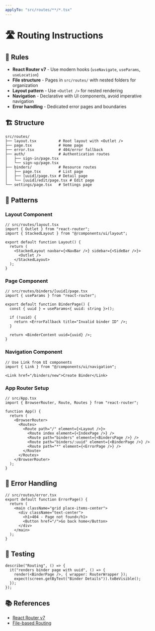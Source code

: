 ```yaml
---
applyTo: "src/routes/**/*.tsx"
---
```


# 🛣️ Routing Instructions

## 📏 Rules

- **React Router v7** - Use modern hooks (`useNavigate`, `useParams`, `useLocation`)
- **File structure** - Pages in `src/routes/` with nested folders for organization
- **Layout pattern** - Use `<Outlet />` for nested rendering
- **Navigation** - Declarative with UI components, avoid imperative navigation
- **Error handling** - Dedicated error pages and boundaries

## 🏗️ Structure

```
src/routes/
├── layout.tsx          # Root layout with <Outlet />
├── page.tsx            # Home page
├── error.tsx           # 404/error fallback
├── auth/               # Authentication routes
│   ├── sign-in/page.tsx
│   └── sign-up/page.tsx
├── binders/            # Resource routes
│   ├── page.tsx        # List page
│   ├── [uuid]/page.tsx # Detail page  
│   └── [uuid]/edit/page.tsx # Edit page
└── settings/page.tsx   # Settings page
```

## 🎯 Patterns

### Layout Component
```tsx
// src/routes/layout.tsx
import { Outlet } from "react-router";
import { StackedLayout } from "@/components/ui/layout";

export default function Layout() {
  return (
    <StackedLayout navbar={<NavBar />} sidebar={<SideBar />}>
      <Outlet />
    </StackedLayout>
  );
}
```

### Page Component
```tsx
// src/routes/binders/[uuid]/page.tsx
import { useParams } from "react-router";

export default function BinderPage() {
  const { uuid } = useParams<{ uuid: string }>();
  
  if (!uuid) {
    return <ErrorFallback title="Invalid binder ID" />;
  }
  
  return <BinderContent uuid={uuid} />;
}
```

### Navigation Component
```tsx
// Use Link from UI components
import { Link } from "@/components/ui/navigation";

<Link href="/binders/new">Create Binder</Link>
```

### App Router Setup
```tsx
// src/App.tsx
import { BrowserRouter, Route, Routes } from "react-router";

function App() {
  return (
    <BrowserRouter>
      <Routes>
        <Route path="/" element={<Layout />}>
          <Route index element={<IndexPage />} />
          <Route path="binders" element={<BindersPage />} />
          <Route path="binders/:uuid" element={<BinderPage />} />
          <Route path="*" element={<ErrorPage />} />
        </Route>
      </Routes>
    </BrowserRouter>
  );
}
```

## 🚨 Error Handling

```tsx
// src/routes/error.tsx
export default function ErrorPage() {
  return (
    <main className="grid place-items-center">
      <div className="text-center">
        <h1>404 - Page not found</h1>
        <Button href="/">Go back home</Button>
      </div>
    </main>
  );
}
```

## 🧪 Testing

```tsx
describe("Routing", () => {
  it("renders binder page with uuid", () => {
    render(<BinderPage />, { wrapper: RouterWrapper });
    expect(screen.getByText("Binder Details")).toBeVisible();
  });
});
```

## 📚 References

- [React Router v7](https://reactrouter.com/home)
- [File-based Routing](https://reactrouter.com/explanation/file-route-conventions)
